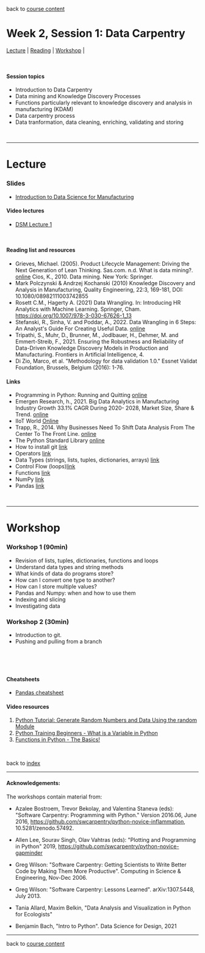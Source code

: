 back to [course content](index#course_organisation)


# Week 2, Session 1: Data Carpentry

[Lecture](#lecture) | [Reading](#reading) | [Workshop](#workshop) | 
<p><br /></p>

#### Session topics

* Introduction to Data Carpentry
* Data mining and Knowledge Discovery Processes
* Functions particularly relevant to knowledge discovery and analysis in manufacturing (KDAM)
* Data carpentry process
* Data tranformation, data cleaning, enriching, validating and storing


<p>&nbsp;</p>

***

# Lecture 

### Slides
* [Introduction to Data Science for Manufacturing](files/.pdf)  

#### Video lectures
* [DSM Lecture 1](https://drive.google.com/)

<br />

  
<a name = "reading"></a>

#### Reading list and resources 


* Grieves, Michael. (2005). Product Lifecycle Management: Driving the Next Generation of Lean Thinking.
Sas.com. n.d. What is data mining?. [online](https://www.sas.com/en_sg/insights/analytics/data-mining.html>.)
Cios, K., 2010. Data mining. New York: Springer.
* Mark Polczynski & Andrzej Kochanski (2010) Knowledge Discovery and Analysis in Manufacturing, Quality Engineering, 22:3, 169-181, DOI: 10.1080/08982111003742855 
* Rosett C.M., Hagerty A. (2021) Data Wrangling. In: Introducing HR Analytics with Machine Learning. Springer, Cham. https://doi.org/10.1007/978-3-030-67626-1_13
* Stefanski, R., Sinha, V. and Poddar, A., 2022. Data Wrangling in 6 Steps: An Analyst's Guide For Creating Useful Data. [online]( https://hevodata.com/learn/data-wrangling/#s2)
* Tripathi, S., Muhr, D., Brunner, M., Jodlbauer, H., Dehmer, M. and Emmert-Streib, F., 2021. Ensuring the Robustness and Reliability of Data-Driven Knowledge Discovery Models in Production and Manufacturing. Frontiers in Artificial Intelligence, 4.
* Di Zio, Marco, et al. "Methodology for data validation 1.0." Essnet Validat Foundation, Brussels, Belgium (2016): 1-76.


#### Links

* Programming in Python: Running and Quitting [online](http://swcarpentry.github.io/python-novice-gapminder/01-run-quit/index.html)
* Emergen Research, h., 2021. Big Data Analytics in Manufacturing Industry Growth 33.1% CAGR During 2020- 2028, Market Size, Share & Trend. [online](<https://www.emergenresearch.com/industry-report/big-data-analytics-in-manufacturing-market>)
* IIoT World [Online](https://iiot-world.com/connected-industry/what-data-science-actually-means-to-manufacturing/) 
* Trapp, R., 2014. Why Businesses Need To Shift Data Analysis From The Center To The Front Line. [online](https://www.forbes.com/sites/rogertrapp/2014/09/29/why-businesses-need-to-shift-data-analysis-from-the-centre-to-the-front-line/?sh=6c533314773c)
* The Python Standard Library [online](https://docs.python.org/3/library/index.html) 
* How to install git [link](https://git-scm.com/book/en/v2/Getting-Started-Installing-Git)
* Operators [link](https://www.geeksforgeeks.org/python-operators/?ref=lbp)
* Data Types (strings, lists, tuples, dictionaries, arrays) [link](https://www.geeksforgeeks.org/python-set-3-strings-lists-tuples-iterations/?ref=lbp)
* Control Flow (loops)[link](https://www.geeksforgeeks.org/python-if-else/?ref=lbp)
* Functions [link](https://www.geeksforgeeks.org/python-functions/?ref=lbp)
* NumPy [link](https://www.geeksforgeeks.org/numpy-tutorial/?ref=lbp)
* Pandas [link](https://www.geeksforgeeks.org/pandas-tutorial/?ref=lbp)


<p>&nbsp;</p>


***

# Workshop

<a name = "workshop"></a>

### Workshop 1  (90min)


* Revision of lists, tuples, dictionaries, functions and loops
* Understand data types and string methods
* What kinds of data do programs store?
* How can I convert one type to another?
* How can I store multiple values?
* Pandas and Numpy: when and how to use them
* Indexing and slicing
* Investigating data


### Workshop 2  (30min)

* Introduction to git.
* Pushing and pulling from a branch


<p>&nbsp;</p>




<p>&nbsp;</p>

#### Cheatsheets

* [Pandas cheatsheet](https://pandas.pydata.org/Pandas_Cheat_Sheet.pdf)

#### Video resources

1. [Python Tutorial: Generate Random Numbers and Data Using the random Module](https://www.youtube.com/watch?v=KzqSDvzOFNA)
2. [Python Training Beginners - What is a Variable in Python](https://www.youtube.com/watch?v=T9un17BU3Z8)
3. [Functions in Python - The Basics!](https://www.youtube.com/watch?v=K7ITBnN6FSg&list=PLtb2Lf-cJ_AWhtJE6Rb5oWf02RC2qVU-J&index=31)

<p>&nbsp;</p>

back to [index](index#course_organisation)

***
  

#### Acknowledgements:

The workshops contain material from:
* Azalee Bostroem, Trevor Bekolay, and Valentina Staneva (eds):
"Software Carpentry: Programming with Python."  Version 2016.06, June
2016, https://github.com/swcarpentry/python-novice-inflammation,
10.5281/zenodo.57492.
* Allen Lee, Sourav Singh, Olav Vahtras (eds): 
"Plotting and Programming in Python" 2019,
 https://github.com/swcarpentry/python-novice-gapminder
* Greg Wilson: "Software Carpentry: Getting Scientists to Write Better
Code by Making Them More Productive".  Computing in Science &
Engineering, Nov-Dec 2006.

* Greg Wilson: "Software Carpentry: Lessons Learned". arXiv:1307.5448,
July 2013.

* Tania Allard, Maxim Belkin, "Data Analysis and Visualization in Python for Ecologists"

* Benjamin Bach, "Intro to Python". Data Science for Design, 2021

***

back to [course content](index#course_organisation)

